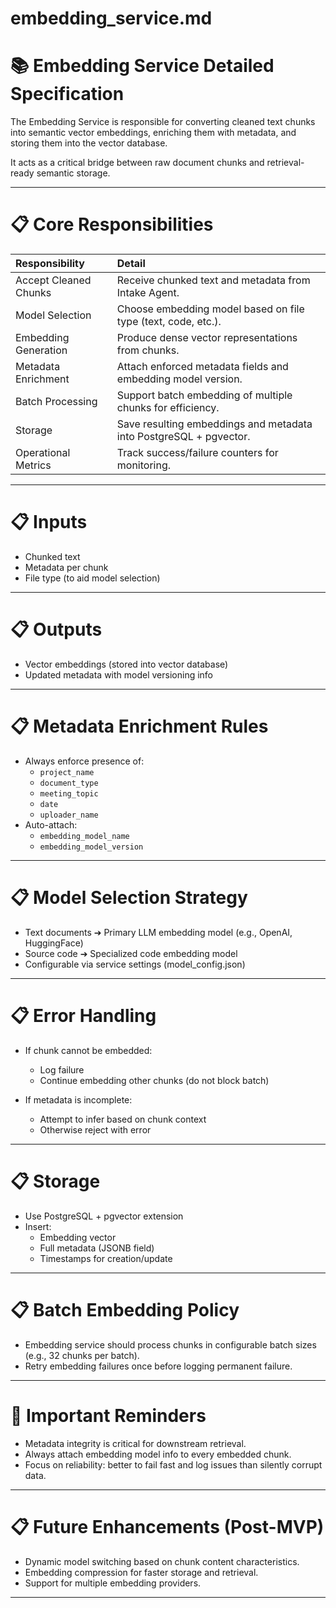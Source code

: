 # embedding_service.md

# 📚 Embedding Service Detailed Specification

The Embedding Service is responsible for converting cleaned text chunks into semantic vector embeddings, enriching them with metadata, and storing them into the vector database.

It acts as a critical bridge between raw document chunks and retrieval-ready semantic storage.

---

# 📋 Core Responsibilities

| Responsibility | Detail |
|:---------------|:-------|
| Accept Cleaned Chunks | Receive chunked text and metadata from Intake Agent. |
| Model Selection | Choose embedding model based on file type (text, code, etc.). |
| Embedding Generation | Produce dense vector representations from chunks. |
| Metadata Enrichment | Attach enforced metadata fields and embedding model version. |
| Batch Processing | Support batch embedding of multiple chunks for efficiency. |
| Storage | Save resulting embeddings and metadata into PostgreSQL + pgvector. |
| Operational Metrics | Track success/failure counters for monitoring. |

---

# 📋 Inputs

- Chunked text
- Metadata per chunk
- File type (to aid model selection)

---

# 📋 Outputs

- Vector embeddings (stored into vector database)
- Updated metadata with model versioning info

---

# 📋 Metadata Enrichment Rules

- Always enforce presence of:
  - `project_name`
  - `document_type`
  - `meeting_topic`
  - `date`
  - `uploader_name`
- Auto-attach:
  - `embedding_model_name`
  - `embedding_model_version`

---

# 📋 Model Selection Strategy

- Text documents ➔ Primary LLM embedding model (e.g., OpenAI, HuggingFace)
- Source code ➔ Specialized code embedding model
- Configurable via service settings (model_config.json)

---

# 📋 Error Handling

- If chunk cannot be embedded:
  - Log failure
  - Continue embedding other chunks (do not block batch)

- If metadata is incomplete:
  - Attempt to infer based on chunk context
  - Otherwise reject with error

---

# 📋 Storage

- Use PostgreSQL + pgvector extension
- Insert:
  - Embedding vector
  - Full metadata (JSONB field)
  - Timestamps for creation/update

---

# 📋 Batch Embedding Policy

- Embedding service should process chunks in configurable batch sizes (e.g., 32 chunks per batch).
- Retry embedding failures once before logging permanent failure.

---

# 📢 Important Reminders

- Metadata integrity is critical for downstream retrieval.
- Always attach embedding model info to every embedded chunk.
- Focus on reliability: better to fail fast and log issues than silently corrupt data.

---

# 📋 Future Enhancements (Post-MVP)

- Dynamic model switching based on chunk content characteristics.
- Embedding compression for faster storage and retrieval.
- Support for multiple embedding providers.

---

